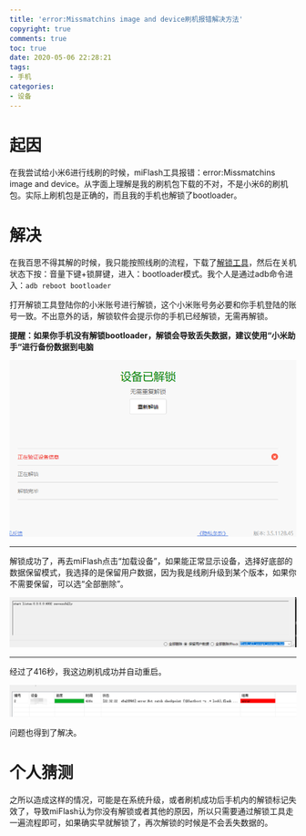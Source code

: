 ```yaml
---
title: 'error:Missmatchins image and device刷机报错解决方法'
copyright: true
comments: true
toc: true
date: 2020-05-06 22:28:21
tags:
- 手机
categories:
- 设备
---
```


# 起因

在我尝试给小米6进行线刷的时候，miFlash工具报错：error:Missmatchins image and device。从字面上理解是我的刷机包下载的不对，不是小米6的刷机包。实际上刷机包是正确的，而且我的手机也解锁了bootloader。

# 解决

在我百思不得其解的时候，我只能按照线刷的流程，下载了[解锁工具](http://www.miui.com/unlock/index.html)，然后在关机状态下按：音量下键+锁屏键，进入：bootloader模式。我个人是通过adb命令进入：`adb reboot bootloader`

打开解锁工具登陆你的小米账号进行解锁，这个小米账号务必要和你手机登陆的账号一致。不出意外的话，解锁软件会提示你的手机已经解锁，无需再解锁。

**提醒：如果你手机没有解锁bootloader，解锁会导致丢失数据，建议使用“小米助手“进行备份数据到电脑**

![设备已经解锁](../img/QQ%E6%88%AA%E5%9B%BE20200506223246.png)

------

解锁成功了，再去miFlash点击“加载设备”，如果能正常显示设备，选择好底部的数据保留模式，我选择的是保留用户数据，因为我是线刷升级到某个版本，如果你不需要保留，可以选“全部删除”。

![数据保留模式](../img/QQ%E6%88%AA%E5%9B%BE20200506223457.png)

-----

经过了416秒，我这边刷机成功并自动重启。

![刷机成功](../img/QQ%E6%88%AA%E5%9B%BE20200506223603.png)

问题也得到了解决。

# 个人猜测

之所以造成这样的情况，可能是在系统升级，或者刷机成功后手机内的解锁标记失效了，导致miFlash认为你没有解锁或者其他的原因，所以只需要通过解锁工具走一遍流程即可，如果确实早就解锁了，再次解锁的时候是不会丢失数据的。